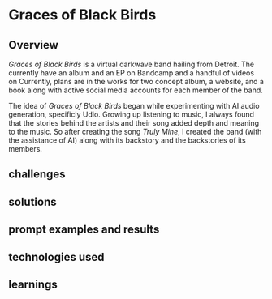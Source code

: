 # Graces of Black Birds
## Overview
_Graces of Black Birds_ is a virtual darkwave band hailing from Detroit. The currently have an album and an EP on Bandcamp and a handful of videos on Currently, plans are in the works for two concept album, a website, and a book along with active social media accounts for each member of the band.

The idea of _Graces of Black Birds_ began while experimenting with AI audio generation, specificly Udio. Growing up listening to music, I always found that the stories behind the artists and their song added depth and meaning to the music. So after creating the song _Truly Mine_, I created the band (with the assistance of AI) along with its backstory and the backstories of its members.
## challenges
## solutions
## prompt examples and results
## technologies used
## learnings
